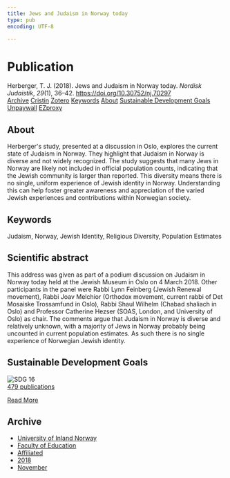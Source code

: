 ```yaml
---
title: Jews and Judaism in Norway today
type: pub
encoding: UTF-8

---
```

<h1>Publication</h1>
<article id="csl-bib-container-YQ3PSV7L" class="csl-bib-container">
  <div class="csl-bib-body"> <div class="csl-entry">Herberger, T. J. (2018). Jews and Judaism in Norway today. <i>Nordisk Judaistik</i>, <i>29</i>(1), 36–42. <a href="https://doi.org/10.30752/nj.70297">https://doi.org/10.30752/nj.70297</a></div> </div>
  <div class="csl-bib-buttons">
    <a href="#taxonomy-article-YQ3PSV7L" alt="archive" class="csl-bib-button">Archive</a>
    <a href="https://app.cristin.no/results/show.jsf?id=1631904" alt="Cristin" class="csl-bib-button">Cristin</a>
    <a href="http://zotero.org/groups/5881554/items/YQ3PSV7L" alt="Zotero" class="csl-bib-button">Zotero</a>
    <a href="#keywords-article-YQ3PSV7L" alt="keywords" class="csl-bib-button">Keywords</a>
    <a href="#about-article-YQ3PSV7L" alt="about_pub" class="csl-bib-button">About</a>
    <a href="#sdg-article-YQ3PSV7L" alt="sdg" class="csl-bib-button">Sustainable Development Goals</a>
    <a href="https://journal.fi/nj/article/download/70297/37617" alt="Unpaywall" class="csl-bib-button">Unpaywall</a>
    <a href="https://journal.fi/nj/article/download/70297/37617" alt="EZproxy" class="csl-bib-button">EZproxy</a>
  </div>
  <div id="csl-bib-meta-container-YQ3PSV7L"></div>
</article>
<div id="csl-bib-meta-YQ3PSV7L" class="csl-bib-meta">
  <article id="about-article-YQ3PSV7L" class="about_pub-article">
    <h1>About</h1>
    Herberger's study, presented at a discussion in Oslo, explores the current state of Judaism in Norway. They highlight that Judaism in Norway is diverse and not widely recognized. The study suggests that many Jews in Norway are likely not included in official population counts, indicating that the Jewish community is larger than reported. This diversity means there is no single, uniform experience of Jewish identity in Norway. Understanding this can help foster greater awareness and appreciation of the varied Jewish experiences and contributions within Norwegian society.
  </article>
  <article id="keywords-article-YQ3PSV7L" class="keywords-article">
    <h1>Keywords</h1>
    Judaism, Norway, Jewish Identity, Religious Diversity, Population Estimates
  </article>
  <article id="abstract-article-YQ3PSV7L" class="abstract-article">
    <h1>Scientific abstract</h1>
    This address was given as part of a podium discussion on Judaism in Norway today held at the Jewish Museum in Oslo on 4 March 2018. Other participants in the panel were Rabbi Lynn Feinberg (Jewish Renewal movement), Rabbi Joav Melchior (Orthodox movement, current rabbi of Det Mosaiske Trossamfund in Oslo), Rabbi Shaul Wilhelm (Chabad shaliach in Oslo) and Professor Catherine Hezser (SOAS, London, and University of Oslo) as chair. The comments argue that Judaism in Norway is diverse and relatively unknown, with a majority of Jews in Norway probably being uncounted in current population estimates. As such there is no single experience of Norwegian Jewish identity.
  </article>
  <article id="sdg-article-YQ3PSV7L" class="sdg-article">
    <h1>Sustainable Development Goals</h1>
    <div class="sdg-container"><div id="sdg16" class="sdg">
        <img src="{{< params subfolder >}}images/sdg/sdg16_en.png" class="image" alt="SDG 16">
        <div class="sdg-overlay">
          <a href="/en/archive/?key=?sdg=16#archive" class="sdg-publication-count"><span>479</span> publications</a>
          <p><a href="https://sdgs.un.org/goals/goal16" class="sdg-read-more">Read More</a></p>
        </div>
      </div></div>
  </article>
  <article id="taxonomy-article-YQ3PSV7L" class="taxonomy-article">
    <h1>Archive</h1>
    <ul>
      <li>
        <a href="/en/archive/?key=3DCRN523">University of Inland Norway</a>
      </li>
      <li>
        <a href="/en/archive/?key=WYNZA47F">Faculty of Education</a>
      </li>
      <li>
        <a href="/en/archive/?key=2ZAN5K7T">Affiliated</a>
      </li>
      <li>
        <a href="/en/archive/?key=QU482WF9">2018</a>
      </li>
      <li>
        <a href="/en/archive/?key=ZWJKKWSU">November</a>
      </li>
    </ul>
  </article>
</div>
